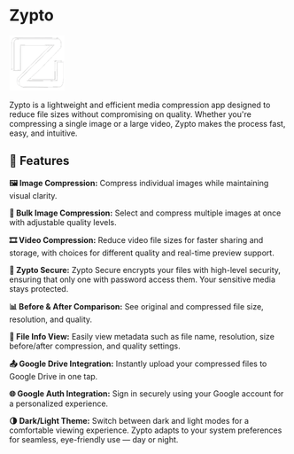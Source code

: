 # Zypto 
![App_logo](logo.png)

Zypto is a lightweight and efficient media compression app designed to reduce file sizes without compromising on quality. Whether you're compressing a single image or a large video, Zypto makes the process fast, easy, and intuitive.

## 🚀 Features

**🖼️ Image Compression:**
Compress individual images while maintaining visual clarity.

**📂 Bulk Image Compression:** 
Select and compress multiple images at once with adjustable quality levels.

**🎞️ Video Compression:** 
Reduce video file sizes for faster sharing and storage, with choices for different quality and real-time preview support.

**🔐 Zypto Secure:** 
Zypto Secure encrypts your files with high-level security, ensuring that only one with password access them. Your sensitive media stays protected.

**📊 Before & After Comparison:** 
See original and compressed file size, resolution, and quality.

**📁 File Info View:** 
Easily view metadata such as file name, resolution, size before/after compression, and quality settings.

**📤 Google Drive Integration:** 
Instantly upload your compressed files to Google Drive in one tap.

**🌐 Google Auth Integration:** 
Sign in securely using your Google account for a personalized experience.

**🌗 Dark/Light Theme:** 
Switch between dark and light modes for a comfortable viewing experience. Zypto adapts to your system preferences for seamless, eye-friendly use — day or night.




